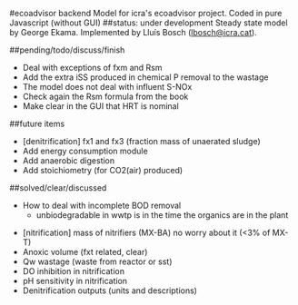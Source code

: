 #ecoadvisor backend
Model for icra's ecoadvisor project.
Coded in pure Javascript (without GUI)
##status: under development
Steady state model by George Ekama.
Implemented by Lluís Bosch (lbosch@icra.cat).

##pending/todo/discuss/finish
- Deal with exceptions of fxm and Rsm
- Add the extra iSS produced in chemical P removal to the wastage
- The model does not deal with influent S-NOx
- Check again the Rsm formula from the book
- Make clear in the GUI that HRT is nominal

##future items
- [denitrification] fx1 and fx3 (fraction mass of unaerated sludge)
- Add energy consumption module
- Add anaerobic digestion
- Add stoichiometry (for CO2(air) produced)

##solved/clear/discussed
* How to deal with incomplete BOD removal
  - unbiodegradable in wwtp is in the time the organics are in the plant
- [nitrification] mass of nitrifiers (MX-BA) no worry about it (<3% of MX-T)
- Anoxic volume (fxt related, clear)
- Qw wastage (waste from reactor or sst)
- DO inhibition in nitrification
- pH sensitivity in nitrification
- Denitrification outputs (units and descriptions)
